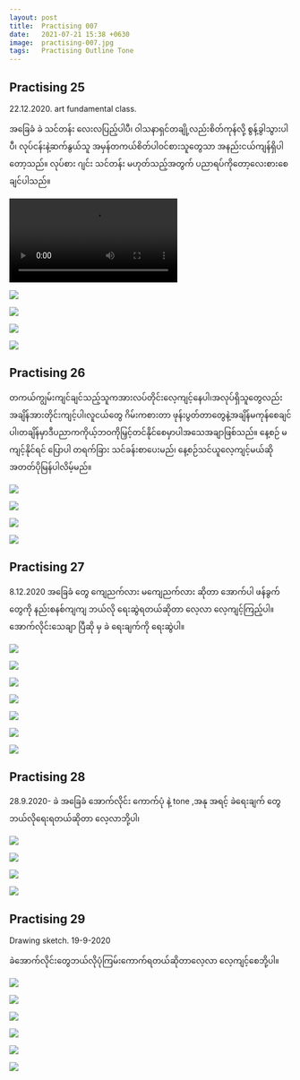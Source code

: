 ```yaml
---
layout: post
title:  Practising 007
date:   2021-07-21 15:38 +0630
image:  practising-007.jpg
tags:   Practising Outline Tone
---
```

## Practising 25
22.12.2020. art fundamental class.

အခြေခံ ခဲ သင်တန်း ‌လေးလပြည့်ပါပီ၊ ဝါသနာရှင်တချို့လည်းစိတ်ကုန်လို့ စွန့်ခွါသွားပါပီ၊ လုပ်ငန်းနဲ့ဆက်နွယ်သူ အမှန်တကယ်စိတ်ပါဝင်စားသူတွေသာ အနည်းငယ်ကျန်ရှိပါတော့သည်။ လုပ်စား ဂျင်း သင်တန်း မဟုတ်သည့်အတွက် ပညာရပ်ကိုတော့လေးစားစေချင်ပါသည်။

![]({{site.baseurl}}/img/practising-007/025-01.mp4)

![]({{site.baseurl}}/img/practising-007/025-02.jpg)

![]({{site.baseurl}}/img/practising-007/025-03.jpg)

![]({{site.baseurl}}/img/practising-007/025-04.jpg)

![]({{site.baseurl}}/img/practising-007/025-05.jpg)

## Practising 26
တကယ်ကျွမ်းကျင်ချင်သည့်သူကအားလပ်တိုင်းလေ့ကျင့်နေပါ၊အလုပ်ရှိသူတွေလည်းအချိန်အားတိုင်းကျင့်ပါ၊လူငယ်တွေ ဂိမ်းကစားတာ ဖုန်းပွတ်တာတွေနဲ့အချိန်မကုန်စေချင်ပါ၊တချိန်မှာဒီပညာကကိုယ့်ဘဝကိုမြှင့်တင်နိုင်စေမှာပါအသေအချာဖြစ်သည်။ နေ့စဉ် မကျင့်နိုင်ရင် ပြောပါ တရက်ခြား သင်ခန်းစာပေးမည်၊ နေ့စဉ်သင်ယူလေ့ကျင့်မယ်ဆို အတတ်ပိုမြန်ပါလိမ့်မည်။

![]({{site.baseurl}}/img/practising-007/026-01.jpg)

![]({{site.baseurl}}/img/practising-007/026-02.jpg)

![]({{site.baseurl}}/img/practising-007/026-03.jpg)

![]({{site.baseurl}}/img/practising-007/026-04.jpg)

## Practising 27
8.12.2020 အခြေခံ တွေ ကျေညက်လား မကျေညက်လား ဆိုတာ အောက်ပါ ဖန်ခွက်တွေကို နည်းစနစ်ကျကျ ဘယ်လို ရေးဆွဲရတယ်ဆိုတာ လေ့လာ လေ့ကျင့်ကြည့်ပါ။ အောက်လိုင်းသေချာ ပြီဆို မှ ခဲ ရေးချက်ကို ရေးဆွဲပါ။

![]({{site.baseurl}}/img/practising-007/027-01.jpg)

![]({{site.baseurl}}/img/practising-007/027-02.jpg)

![]({{site.baseurl}}/img/practising-007/027-03.jpg)

![]({{site.baseurl}}/img/practising-007/027-04.jpg)

![]({{site.baseurl}}/img/practising-007/027-05.jpg)

![]({{site.baseurl}}/img/practising-007/027-06.jpg)

![]({{site.baseurl}}/img/practising-007/027-07.jpg)

## Practising 28
28.9.2020- ခဲ အခြေခံ အောက်လိုင်း ကောက်ပုံ နဲ့ tone ,အနု အရင့် ခဲရေးချက် တွေ ဘယ်လိုရေးရတယ်ဆိုတာ လေ့လာဘို့ပါ၊

![]({{site.baseurl}}/img/practising-007/028-01.jpg)

![]({{site.baseurl}}/img/practising-007/028-02.jpg)

![]({{site.baseurl}}/img/practising-007/028-03.jpg)

![]({{site.baseurl}}/img/practising-007/028-04.jpg)


## Practising 29
Drawing sketch. 19-9-2020

ခဲအောက်လိုင်းတွေဘယ်လိုပုံကြမ်းကောက်ရတယ်ဆိုတာလေ့လာ လေ့ကျင့်စေဘို့ပါ။

![]({{site.baseurl}}/img/practising-007/029-01.jpg)

![]({{site.baseurl}}/img/practising-007/029-02.jpg)

![]({{site.baseurl}}/img/practising-007/029-03.jpg)

![]({{site.baseurl}}/img/practising-007/029-04.jpg)

![]({{site.baseurl}}/img/practising-007/029-05.jpg)

![]({{site.baseurl}}/img/practising-007/029-06.jpg)

